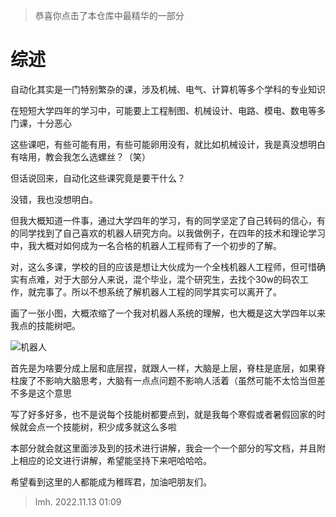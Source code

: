 > 恭喜你点击了本仓库中最精华的一部分


# 综述
自动化其实是一门特别繁杂的课，涉及机械、电气、计算机等多个学科的专业知识  

在短短大学四年的学习中，可能要上工程制图、机械设计、电路、模电、数电等多门课，十分恶心  

这些课吧，有些可能有用，有些可能卵用没有，就比如机械设计，我是真没想明白有啥用，教会我怎么选螺丝？（笑）  

但话说回来，自动化这些课究竟是要干什么？  

没错，我也没想明白。  

但我大概知道一件事，通过大学四年的学习，有的同学坚定了自己转码的信心，有的同学找到了自己喜欢的机器人研究方向。以我做例子，在四年的技术和理论学习中，我大概对如何成为一名合格的机器人工程师有了一个初步的了解。  

对，这么多课，学校的目的应该是想让大伙成为一个全栈机器人工程师，但可惜确实有点难，对于大部分人来说，混个毕业，混个研究生，去找个30w的码农工作，就完事了。所以不想系统了解机器人工程的同学其实可以离开了。  

画了一张小图，大概浓缩了一个我对机器人系统的理解，也大概是这大学四年以来我点的技能树吧。  

  ![机器人](https://git.nrs-lab.com/LiMinghang23m/picgo-pic/-/raw/main/pictures/2023/01/30_13_2_44_%E6%9C%BA%E5%99%A8%E4%BA%BA.png)

首先是为啥要分成上层和底层捏，就跟人一样，大脑是上层，脊柱是底层，如果脊柱废了不影响大脑思考，大脑有一点点问题不影响人活着（虽然可能不太恰当但差不多是这个意思  

写了好多好多，也不是说每个技能树都要点到，就是我每个寒假或者暑假回家的时候就会点一个技能树，积少成多就这么多啦  

本部分就会就这里面涉及到的技术进行讲解，我会一个一个部分的写文档，并且附上相应的论文进行讲解，希望能坚持下来吧哈哈哈。  

希望看到这里的人都能成为稚晖君，加油吧朋友们。

> lmh. 2022.11.13 01:09